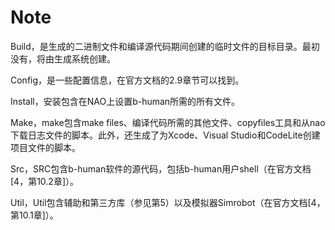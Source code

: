 # Note

Build，是生成的二进制文件和编译源代码期间创建的临时文件的目标目录。最初没有，将由生成系统创建。

Config，是一些配置信息，在官方文档的2.9章节可以找到。

Install，安装包含在NAO上设置b-human所需的所有文件。

Make，make包含make files、编译代码所需的其他文件、copyfiles工具和从nao下载日志文件的脚本。此外，还生成了为Xcode、Visual Studio和CodeLite创建项目文件的脚本。

Src，SRC包含b-human软件的源代码，包括b-human用户shell（在官方文档[4，第10.2章]）。

Util，Util包含辅助和第三方库（参见第5）以及模拟器Simrobot（在官方文档[4，第10.1章]）。

